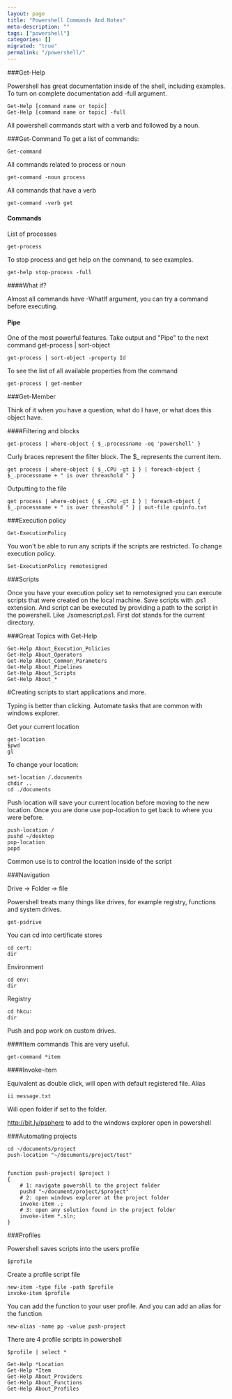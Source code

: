 ```yaml
---
layout: page
title: "Powershell Commands And Notes"
meta-description: ""
tags: ["powershell"]
categories: []
migrated: "true"
permalink: "/powershell/"
---
```

###Get-Help

Powershell has great documentation inside of the shell, including examples. To turn on complete documentation add -full argument.

	Get-Help [command name or topic]
	Get-Help [command name or topic] -full

All powershell commands start with a verb and followed by a noun.

###Get-Command
To get a list of commands:

	Get-command

All commands related to process or noun

	get-command -noun process

All commands that have a verb

	get-command -verb get


#### Commands

List of processes

	get-process

To stop process and get help on the command, to see examples.

	get-help stop-process -full	


####What if?

Almost all commands have -WhatIf argument, you can try a command before executing.

#### Pipe

One of the most powerful features. Take output and "Pipe" to the next command get-process | sort-object

	get-process | sort-object -property Id

To see the list of all available properties from the command

	get-process | get-member

###Get-Member

Think of it when you have a question, what do I have, or what does this object have. 


####Filtering and blocks

	get-process | where-object { $_.processname -eq 'powershell' }

Curly braces represent the filter block. The $_ represents the current item.

	get process | where-object { $_.CPU -gt 1 } | foreach-object { $_.processname + " is over threashold " }

Outputting to the file

	get process | where-object { $_.CPU -gt 1 } | foreach-object { $_.processname + " is over threashold " } | out-file cpuinfo.txt

###Execution policy 

	Get-ExecutionPolicy

You won't be able to run any scripts if the scripts are restricted. 
To change execution policy.

	Set-ExecutionPolicy remotesigned


###Scripts

Once you have your execution policy set to remotesigned you can execute scripts that were created on the local machine. Save scripts with .ps1 extension. And script can be executed by providing a path to the script in the powershell. Like ./somescript.ps1. First dot stands for the current directory.


###Great Topics with Get-Help

    Get-Help About_Execution_Policies
    Get-Help About_Operators
    Get-Help About_Common_Parameters
    Get-Help About_Pipelines
    Get-Help About_Scripts
    Get-Help About_*

#Creating scripts to start applications and more.

Typing is better than clicking.
Automate tasks that are common with windows explorer.

Get your current location

	get-location
	$pwd
	gl

To change your location:

	set-location /.documents
	chdir ..
	cd ./documents

Push location will save your current location before moving to the new location. Once you are done use pop-location to get back to where you were before.

	push-location /
	pushd ~/desktop
	pop-location
	popd

Common use is to control the location inside of the script

###Navigation

Drive -> Folder -> file

Powershell treats many things like drives, for example registry, functions and system drives.

	get-psdrive

You can cd into certificate stores

	cd cert:
	dir

Environment
	
	cd env:
	dir

Registry

	cd hkcu:
	dir

Push and pop work on custom drives.

####Item commands
This are very useful.

	get-command *item

####Invoke-item

Equivalent as double click, will open with default registered file.
Alias

	ii message.txt

Will open folder if set to the folder.

http://bit.ly/psphere to add to the windows explorer open in powershell

	
###Automating projects

	cd ~/documents/project
	push-location "~/documents/project/test"


    function push-project( $project ) 
	{ 
		# 1: navigate powershll to the project folder
		pushd "~/document/project/$project"
		# 2: open windows explorer at the project folder
    	invoke-item .;
		# 3: open any solution found in the project folder
    	invoke-item *.sln;
    }


###Profiles

Powershell saves scripts into the users profile

	$profile

Create a profile script file

	new-item -type file -path $profile
	invoke-item $profile

You can add the function to your user profile. And you can add an alias for the function

	new-alias -name pp -value push-project

There are 4 profile scripts in powershell

	$profile | select *

	Get-Help *Location
	Get-Help *Item
	Get-Help About_Providers
	Get-Help About_Functions
	Get-Help About_Profiles